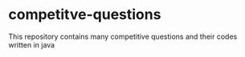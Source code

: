 # competitve-questions
This repository contains many competitive questions and their codes written in java
